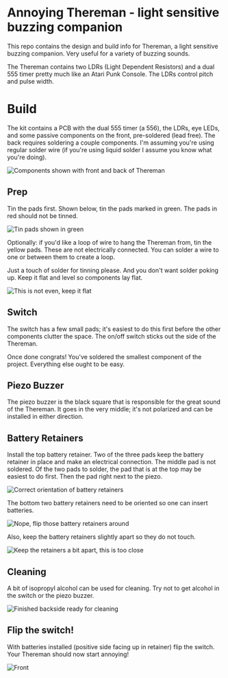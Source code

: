 # Annoying Thereman - light sensitive buzzing companion

This repo contains the design and build info for Thereman, a light sensitive buzzing companion.  Very useful for a variety of buzzing sounds.

The Thereman contains two LDRs (Light Dependent Resistors) and a dual 555 timer pretty much like an Atari Punk Console.  The LDRs control pitch and pulse width.

# Build

The kit contains a PCB with the dual 555 timer (a 556), the LDRs, eye LEDs, and some passive components on the front, pre-soldered (lead free).  The back requires soldering a couple components.  I'm assuming you're using regular solder wire (if you're using liquid solder I assume you know what you're doing).

![Components shown with front and back of Thereman](build/components.jpg)

## Prep

Tin the pads first.  Shown below, tin the pads marked in green.  The pads in red should not be tinned.

![Tin pads shown in green](build/tinning.jpg)

Optionally: if you'd like a loop of wire to hang the Thereman from, tin the yellow pads.  These are not electrically connected.  You can solder a wire to one or between them to create a loop.

Just a touch of solder for tinning please.  And you don't want solder poking up.  Keep it flat and level so components lay flat.

![This is not even, keep it flat](build/tinning_keep_it_level.jpg)

## Switch

The switch has a few small pads; it's easiest to do this first before the other components clutter the space.  The on/off switch sticks out the side of the Thereman.

Once done congrats!  You've soldered the smallest component of the project.  Everything else ought to be easy.

## Piezo Buzzer

The piezo buzzer is the black square that is responsible for the great sound of the Thereman.  It goes in the very middle; it's not polarized and can be installed in either direction.

## Battery Retainers

Install the top battery retainer.  Two of the three pads keep the battery retainer in place and make an electrical connection.  The middle pad is not soldered.  Of the two pads to solder, the pad that is at the top may be easiest to do first.  Then the pad right next to the piezo.

![Correct orientation of battery retainers](build/retainers_correct.jpg)


The bottom two battery retainers need to be oriented so one can insert batteries.

![Nope, flip those battery retainers around](build/retainers_wrong.jpg)

Also, keep the battery retainers slightly apart so they do not touch.

![Keep the retainers a bit apart, this is too close](build/retainers_too_close.jpg)

## Cleaning

A bit of isopropyl alcohol can be used for cleaning.  Try not to get alcohol in the switch or the piezo buzzer.

![Finished backside ready for cleaning](build/finished_back.jpg)

## Flip the switch!

With batteries installed (positive side facing up in retainer) flip the switch.  Your Thereman should now start annoying!

![Front](build/finished_front.jpg)
